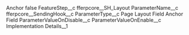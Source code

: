 <?xml version="1.0" encoding="UTF-8"?>
<CustomMetadata xmlns="http://soap.sforce.com/2006/04/metadata" xmlns:xsi="http://www.w3.org/2001/XMLSchema-instance" xmlns:xsd="http://www.w3.org/2001/XMLSchema">
    <label>Anchor</label>
    <protected>false</protected>
    <values>
        <field>FeatureStep__c</field>
        <value xsi:type="xsd:string">fferpcore__SH_Layout</value>
    </values>
    <values>
        <field>ParameterName__c</field>
        <value xsi:type="xsd:string">fferpcore__SendingHook__c</value>
    </values>
    <values>
        <field>ParameterType__c</field>
        <value xsi:type="xsd:string">Page Layout Field Anchor Field</value>
    </values>
    <values>
        <field>ParameterValueOnDisable__c</field>
        <value xsi:nil="true"/>
    </values>
    <values>
        <field>ParameterValueOnEnable__c</field>
        <value xsi:type="xsd:string">Implementation Details__1</value>
    </values>
</CustomMetadata>
